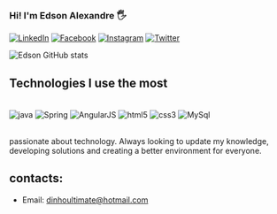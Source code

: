 
### <Strong> Hi! I'm Edson Alexandre 🖐 </Strong>

[![LinkedIn](https://img.shields.io/badge/LinkedIn-0077B5?style=for-the-badge&logo=linkedin&logoColor=white)](https://www.linkedin.com/in/edson-barbosa-614937206)
[![Facebook](https://img.shields.io/badge/Facebook-1877F2?style=for-the-badge&logo=facebook&logoColor=white)](https://www.facebook.com/edson.barbosa.35574)
[![Instagram](https://img.shields.io/badge/Instagram-E4405F?style=for-the-badge&logo=instagram&logoColor=white)](https://www.instagram.com/edsonb.alexandre/)
[![Twitter](https://img.shields.io/badge/Twitter-1DA1F2?style=for-the-badge&logo=twitter&logoColor=white)](https://twitter.com/Edson4lex4ndre)

![Edson GitHub stats](https://github-readme-stats.vercel.app/api?username=alexandreEdson&show_icons=true&theme=dracula)

## <Strong> Technologies I use the most </Strong>

<div style="display: inline_block"></br>
<img align=center alt="java" src="https://img.shields.io/badge/Java-ED8B00?style=for-the-badge&logo=java&logoColor=white"/>
<img align=center alt="Spring" src="https://img.shields.io/badge/Spring-6DB33F?style=for-the-badge&logo=spring&logoColor=white"/>
<img align=center alt="AngularJS" src="https://img.shields.io/badge/AngularJS-E23237?style=for-the-badge&logo=angularjs&logoColor=white"/>
<img align=center alt="html5" src="https://img.shields.io/badge/HTML-239120?style=for-the-badge&logo=html5&logoColor=white"/>
<img align=center alt="css3" src="https://img.shields.io/badge/CSS-239120?&style=for-the-badge&logo=css3&logoColor=white"/>
<img align=center alt="MySql" src="https://img.shields.io/badge/mysql-008CC1?style=for-the-badge&logo=mysql&logoColor=white"/>
</div></br>

 passionate about technology. Always looking to update my knowledge, developing solutions and creating a better environment for everyone.

 ## contacts:
 - Email: dinhoultimate@hotmail.com

